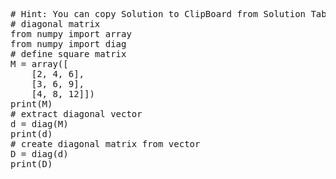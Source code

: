 <pre class="file" data-target="clipboard">
# Hint: You can copy Solution to ClipBoard from Solution Tab in Step 3
# diagonal matrix
from numpy import array
from numpy import diag
# define square matrix
M = array([
	[2, 4, 6],
	[3, 6, 9],
	[4, 8, 12]])
print(M)
# extract diagonal vector
d = diag(M)
print(d)
# create diagonal matrix from vector
D = diag(d)
print(D)
</pre>
